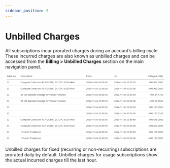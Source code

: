 ```yaml
---
sidebar_position: 5
---
```

# Unbilled Charges
All subscriptions incur prorated charges during an account’s billing cycle. These incurred charges are also known as unbilled charges and can be accessed from the **Billing > Unbilled Charges** section on the main navigation panel.

![Unbilled Charges](img/UnbilledCharges.png)

Unbilled charges for fixed (recurring or non-recurring) subscriptions are prorated daily by default. Unbilled charges for usage subscriptions show the actual incurred charges till the last hour.


